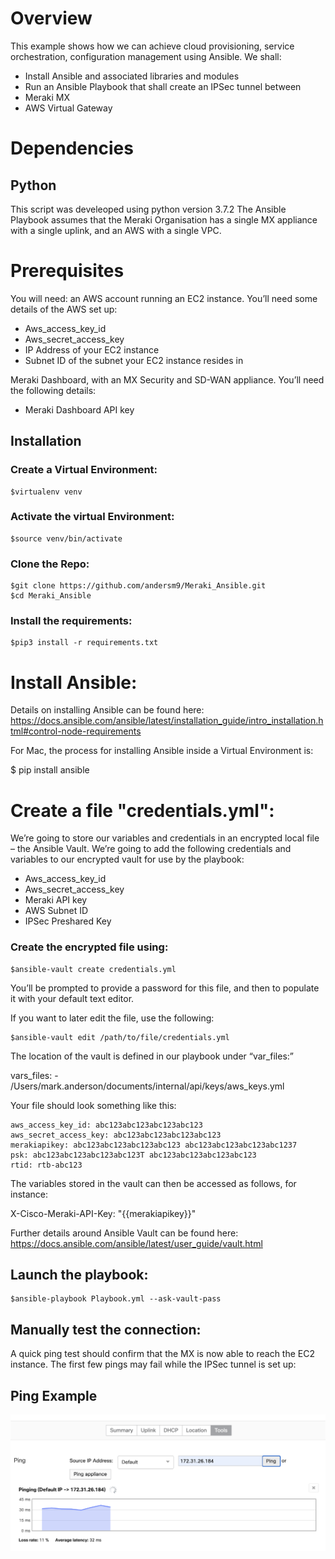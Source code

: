# Overview

This example shows how we can achieve cloud provisioning, service orchestration, configuration management using Ansible. We shall:

* Install Ansible and associated libraries and modules
* Run an Ansible Playbook that shall create an IPSec tunnel between
* Meraki MX
* AWS Virtual Gateway


# Dependencies
## Python
This script was develeoped using python version 3.7.2
The Ansible Playbook assumes that the Meraki Organisation has a single MX appliance with a single uplink, and an AWS with a single VPC.

# Prerequisites
You will need:
an AWS account running an EC2 instance. You’ll need some details of the AWS set up:
* Aws_access_key_id
* Aws_secret_access_key
* IP Address of your EC2 instance
* Subnet ID of the subnet your EC2 instance resides in

Meraki Dashboard, with an MX Security and SD-WAN appliance. You’ll need the following details:
*	Meraki Dashboard API key

## Installation

### Create a Virtual Environment:
    $virtualenv venv

### Activate the virtual Environment:
    $source venv/bin/activate

### Clone the Repo:
    $git clone https://github.com/andersm9/Meraki_Ansible.git
    $cd Meraki_Ansible

### Install the requirements:
    $pip3 install -r requirements.txt

# Install Ansible:

Details on installing Ansible can be found here:
https://docs.ansible.com/ansible/latest/installation_guide/intro_installation.html#control-node-requirements

For Mac, the process for installing Ansible inside a Virtual Environment is:

$ pip install ansible


# Create a file "credentials.yml":


We’re going to store our variables and credentials in an encrypted local file – the Ansible Vault.
We’re going to add the following credentials and variables to our encrypted vault for use by the playbook:

* Aws_access_key_id
* Aws_secret_access_key
* Meraki API key
* AWS Subnet ID
* IPSec Preshared Key

### Create the encrypted file using:
    $ansible-vault create credentials.yml

You’ll be prompted to provide a password for this file, and then to populate it with your default text editor.

If you want to later edit the file, use the following:

    $ansible-vault edit /path/to/file/credentials.yml


The location of the vault is defined in our playbook under “var_files:”

  vars_files:
    - /Users/mark.anderson/documents/internal/api/keys/aws_keys.yml

Your file should look something like this:

    aws_access_key_id: abc123abc123abc123abc123 
    aws_secret_access_key: abc123abc123abc123abc123
    merakiapikey: abc123abc123abc123abc123 abc123abc123abc123abc1237
    psk: abc123abc123abc123abc123T abc123abc123abc123abc123  
    rtid: rtb-abc123  

The variables stored in the vault can then be accessed as follows, for instance:

X-Cisco-Meraki-API-Key: "{{merakiapikey}}"

Further details around Ansible Vault can be found here:
https://docs.ansible.com/ansible/latest/user_guide/vault.html


## Launch the playbook:

    $ansible-playbook Playbook.yml --ask-vault-pass
    
## Manually test the connection:
A quick ping test should confirm that the MX is now able to reach the EC2 instance. The first few pings may fail while the IPSec tunnel is set up:
## Ping Example
![Diagram](images/image.png)

